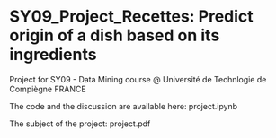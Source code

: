# SY09_Project_Recettes: Predict origin of a dish based on its ingredients

 Project for SY09 - Data Mining course @ Université de Technlogie de Compiègne FRANCE
 
 The code and the discussion are available here: project.ipynb
 
 The subject of the project: project.pdf
